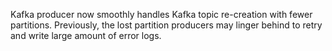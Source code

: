 Kafka producer now smoothly handles Kafka topic re-creation with fewer partitions.
Previously, the lost partition producers may linger behind to retry and write large amount of error logs.

